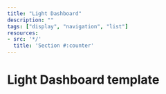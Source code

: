 ```yaml
---
title: "Light Dashboard"
description: ""
tags: ["display", "navigation", "list"]
resources:
- src: '*/'
  title: 'Section #:counter'
---
```


# Light Dashboard template 

